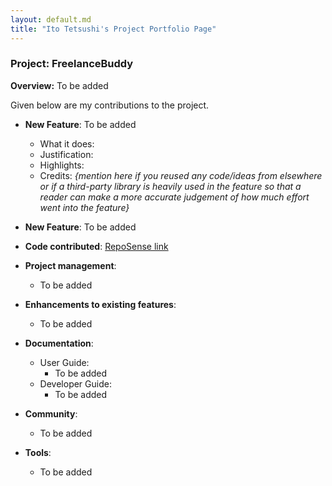 ```yaml
---
layout: default.md
title: "Ito Tetsushi's Project Portfolio Page"
---
```


### Project: FreelanceBuddy

**Overview:** To be added

Given below are my contributions to the project.

* **New Feature**: To be added
  * What it does:
  * Justification:
  * Highlights:
  * Credits: *{mention here if you reused any code/ideas from elsewhere or if a third-party library is heavily used in the feature so that a reader can make a more accurate judgement of how much effort went into the feature}*

* **New Feature**: To be added

* **Code contributed**: [RepoSense link]()

* **Project management**:
  * To be added

* **Enhancements to existing features**:
  * To be added

* **Documentation**:
  * User Guide:
    * To be added
  * Developer Guide:
    * To be added

* **Community**:
  * To be added

* **Tools**:
  * To be added
